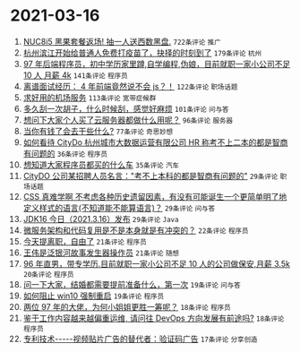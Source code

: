 # 2021-03-16

1. [NUC8i5 黑果套餐返场! 抽一人送西数黑盘.](https://www.v2ex.com/t/762040) `722条评论` `推广`
1. [杭州滨江开始给普通人免费打疫苗了，抉择的时刻到了](https://www.v2ex.com/t/761973) `179条评论` `杭州`
1. [97 年后端程序员，初中学历家里蹲,自学编程,伪娘，目前就职一家小公司不足 10 人 月薪 4k](https://www.v2ex.com/t/762116) `141条评论` `程序员`
1. [离谱面试经历： 4 年前端竟然说不会 js？！](https://www.v2ex.com/t/761963) `122条评论` `职场话题`
1. [求好用的机场服务](https://www.v2ex.com/t/761937) `113条评论` `宽带症候群`
1. [多久刮一次胡子，什么时候刮，感觉好麻烦](https://www.v2ex.com/t/762079) `101条评论` `问与答`
1. [想问下大家个人买了云服务器都做什么用呢？](https://www.v2ex.com/t/762023) `96条评论` `服务器`
1. [当你有钱了会去干些什么?](https://www.v2ex.com/t/762037) `77条评论` `奇思妙想`
1. [如何看待 CityDo 杭州城市大数据运营有限公司 HR 称考不上二本的都是智商有问题的](https://www.v2ex.com/t/762182) `36条评论` `程序员`
1. [想知道大家程序员都买的什么车](https://www.v2ex.com/t/761976) `35条评论` `汽车`
1. [CityDO 公司某招聘人员名言："考不上本科的都是智商有问题的"](https://www.v2ex.com/t/762148) `29条评论` `职场话题`
1. [CSS 真难学啊 不考虑各种历史遗留因素，有没有可能诞生一个更简单明了地定义样式的语言(不知道能不能算语言)？](https://www.v2ex.com/t/761935) `29条评论` `问与答`
1. [JDK16 今日（2021.3.16）发布](https://www.v2ex.com/t/761934) `29条评论` `Java`
1. [微服务架构和代码复用是不是本身就是有冲突的？](https://www.v2ex.com/t/762072) `22条评论` `程序员`
1. [今天提离职，自由了](https://www.v2ex.com/t/762051) `21条评论` `程序员`
1. [王伟是泛银河故事发生器操作员](https://www.v2ex.com/t/761932) `21条评论` `随想`
1. [96 年直男，带专学历.目前就职一家小公司不足 10 人的公司做保安,月薪 3.5k](https://www.v2ex.com/t/762202) `20条评论` `程序员`
1. [问一下大家，结婚都需要提前准备什么，第一次](https://www.v2ex.com/t/762170) `19条评论` `问与答`
1. [如何阻止 win10 强制重启](https://www.v2ex.com/t/761992) `19条评论` `程序员`
1. [两位 97 年的大佬，为何小姐姐更胜一筹呢？](https://www.v2ex.com/t/762215) `18条评论` `程序员`
1. [鉴于工作内容越来越偏重运维, 请问往 DevOps 方向发展有前途吗?](https://www.v2ex.com/t/762179) `18条评论` `程序员`
1. [专利技术-----视频贴片广告的替代者：验证码广告](https://www.v2ex.com/t/762174) `17条评论` `分享创造`
